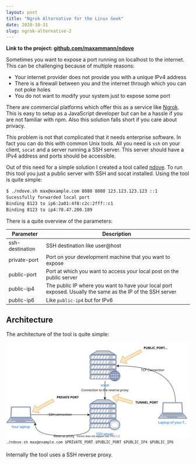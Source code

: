 ```yaml
---
layout: post
title: "Ngrok Alternative for the Linux Geek"
date: 2020-10-31
slug: ngrok-alternative-2
---
```


**Link to the project: [github.com/maxammann/ndove](https://github.com/maxammann/ndove)**

Sometimes you want to expose a port running on localhost to the internet. This can be challenging because of multiple reasons:

* Your internet provider does not provide you with a unique IPv4 address
* There is a firewall between you and the internet through which you can not poke holes
* You do not want to modify your system just to expose some port

There are commercial platforms which offer this as a service like [Ngrok](https://ngrok.com/). This
is easy to setup as a JavaScript developer but can be a hassle if you are not familiar with npm.
Also this solution falls short if you care about privacy.

This problem is not that complicated that it needs enterprise software. In fact you can do this with
common Unix tools. All you need is `ssh` on your client, `socat` and a server running a SSH server. This server should have a IPv4 address and ports should be accessible.

Out of this need for a simple solution I created a tool called [ndove](https://github.com/maxammann/ndove). To run this tool you just a public server with SSH and socat installed.
Using the tool is quite simple:

```txt
$ ./ndove.sh max@example.com 8080 8080 123.123.123.123 ::1
Sucessfully forwarded local port
Binding 8123 to ip6:2a01:4f8:c2c:2fff::c1
Binding 8123 to ip4:78.47.200.189
```

There is a quite overview of the parameters:

|Parameter|Description|
|---|---|
|ssh-destination|SSH destination like user@host|
|private-port|Port on your development machine that you want to expose|
|public-port|Port at which you want to access your local post on the public server|
|public-ip4|The public IP where you want to have your local port exposed. Usually the same as the IP of the SSH server|
|public-ip6|Like `public-ip4` but for IPv6|

## Architecture

The architecture of the tool is quite simple:

![Architecture overview](./topology.drawio.svg)
<sup>`./ndove.sh max@example.com $PRIVATE_PORT $PUBLIC_PORT $PUBLIC_IP4 $PUBLIC_IP6`</sup>

Internally the tool uses a SSH reverse proxy.